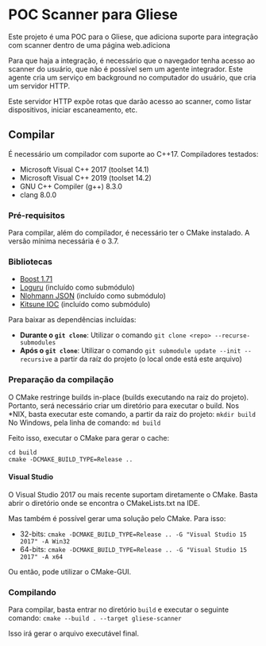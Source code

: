 # POC Scanner para Gliese

Este projeto é uma POC para o Gliese, que adiciona suporte para integração com scanner dentro de uma página web.adiciona

Para que haja a integração, é necessário que o navegador tenha acesso ao scanner do usuário, que não é possível sem um
agente integrador. Este agente cria um serviço em background no computador do usuário, que cria um servidor HTTP.

Este servidor HTTP expõe rotas que darão acesso ao scanner, como listar dispositivos, iniciar escaneamento, etc.

## Compilar

É necessário um compilador com suporte ao C++17. Compiladores testados:

- Microsoft Visual C++ 2017 (toolset 14.1)
- Microsoft Visual C++ 2019 (toolset 14.2)
- GNU C++ Compiler (g++) 8.3.0
- clang 8.0.0

### Pré-requisitos

Para compilar, além do compilador, é necessário ter o CMake instalado.
A versão mínima necessária é o 3.7.

### Bibliotecas

* [Boost 1.71](https://boost.org)
* [Loguru](https://github.com/emilk/loguru) (incluído como submódulo)
* [Nlohmann JSON](https://github.com/nlohmann/json) (incluído como submódulo)
* [Kitsune IOC](https://github.com/shirayukikitsune/ioc) (incluído como submódulo)

Para baixar as dependências incluídas:

* **Durante o `git clone`**: Utilizar o comando `git clone <repo> --recurse-submodules`
* **Após o `git clone`**: Utilizar o comando `git submodule update --init --recursive` a partir da raíz do projeto (o local onde está este arquivo)

### Preparação da compilação

O CMake restringe builds in-place (builds executando na raiz do projeto).
Portanto, será necessário criar um diretório para executar o build.
Nos *NIX, basta executar este comando, a partir da raiz do projeto: `mkdir build`
No Windows, pela linha de comando: `md build`

Feito isso, executar o CMake para gerar o cache:

```
cd build
cmake -DCMAKE_BUILD_TYPE=Release ..
```

#### Visual Studio

O Visual Studio 2017 ou mais recente suportam diretamente o CMake.
Basta abrir o diretório onde se encontra o CMakeLists.txt na IDE.

Mas também é possível gerar uma solução pelo CMake. Para isso:
* 32-bits: `cmake -DCMAKE_BUILD_TYPE=Release .. -G "Visual Studio 15 2017" -A Win32`
* 64-bits: `cmake -DCMAKE_BUILD_TYPE=Release .. -G "Visual Studio 15 2017" -A x64`

Ou então, pode utilizar o CMake-GUI.

### Compilando

Para compilar, basta entrar no diretório `build` e executar o seguinte comando:
`cmake --build . --target gliese-scanner`  

Isso irá gerar o arquivo executável final.